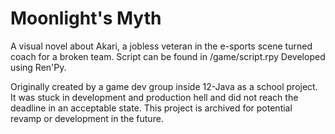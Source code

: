 # Moonlight's Myth
A visual novel about Akari, a jobless veteran in the e-sports scene turned coach for a broken team.
Script can be found in /game/script.rpy
Developed using Ren'Py.

Originally created by a game dev group inside 12-Java as a school project. It was stuck in development and production hell and did not reach the deadline in an acceptable state. This project is archived for potential revamp or development in the future.
